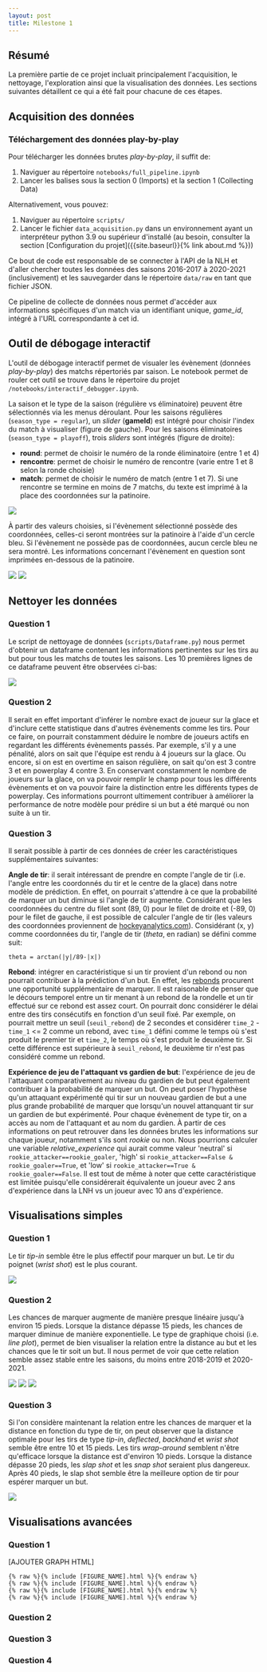 ```yaml
---
layout: post
title: Milestone 1
---
```


## Résumé

La première partie de ce projet incluait principalement l'acquisition, le nettoyage, l'exploration ainsi que la visualisation des données. Les sections suivantes détaillent ce qui a été fait pour chacune de ces étapes.

## Acquisition des données

### Téléchargement des données play-by-play

Pour télécharger les données brutes *play-by-play*, il suffit de:

1. Naviguer au répertoire `notebooks/full_pipeline.ipynb`
2. Lancer les balises sous la section 0 (Imports) et la section 1 (Collecting Data)

Alternativement, vous pouvez:

1. Naviguer au répertoire `scripts/`
2. Lancer le fichier `data_acquisition.py` dans un environnement ayant un interpréteur python 3.9 ou supérieur d'installé (au besoin, consulter la section [Configuration du projet]({{site.baseurl}}{% link about.md %}))

Ce bout de code est responsable de se connecter à l'API de la NLH et d'aller chercher toutes les données des saisons 2016-2017 à 2020-2021 (inclusivement) et les sauvegarder dans le répertoire `data/raw` en tant que fichier JSON.

Ce pipeline de collecte de données nous permet d'accéder aux informations spécifiques d'un match via un identifiant unique, *game_id*, intégré à l'URL correspondante à cet id.

## Outil de débogage interactif

L'outil de débogage interactif permet de visualer les évènement (données *play-by-play*) des matchs répertoriés par saison. Le notebook permet de rouler cet outil se trouve dans le répertoire du projet `/notebooks/interactif_debugger.ipynb`.

La saison et le type de la saison (régulière vs éliminatoire) peuvent être sélectionnés via les menus déroulant. Pour les saisons régulières (`season_type = regular`), un *slider* (**gameId**) est intégré pour choisir l'index du match à visualiser (figure de gauche). Pour les saisons éliminatoires (`season_type = playoff`), trois *sliders* sont intégrés (figure de droite): 
- **round**: permet de choisir le numéro de la ronde éliminatoire (entre 1 et 4)
- **rencontre**: permet de choisir le numéro de rencontre (varie entre 1 et 8 selon la ronde choisie)
- **match**: permet de choisir le numéro de match (entre 1 et 7). Si une rencontre se termine en moins de 7 matchs, du texte est imprimé à la place des coordonnées sur la patinoire.

<img src="../assets/images/widget_sliders.png">

À partir des valeurs choisies, si l'évènement sélectionné possède des coordonnées, celles-ci seront montrées sur la patinoire à l'aide d'un cercle bleu. Si l'évènement ne possède pas de coordonnées, aucun cercle bleu ne sera montré. Les informations concernant l'évènement en question sont imprimées en-dessous de la patinoire.

<img src="../assets/images/widget_coordinates.png">
<img src="../assets/images/widget_info.png">

## Nettoyer les données

### Question 1

Le script de nettoyage de données (`scripts/Dataframe.py`) nous permet d'obtenir un dataframe contenant les informations pertinentes sur les tirs au but pour tous les matchs de toutes les saisons. Les 10 premières lignes de ce dataframe peuvent être observées ci-bas:

<img src="../assets/images/cleaned_dataframe.png">

### Question 2

Il serait en effet important d'inférer le nombre exact de joueur sur la glace et d'inclure cette statistique dans d'autres évènements comme les tirs. Pour ce faire, on pourrait constamment déduire le nombre de joueurs actifs en regardant les différents évènements passés. Par exemple, s'il y a une pénalité, alors on sait que l'équipe est rendu à 4 joueurs sur la glace. Ou encore, si on est en overtime en saison régulière, on sait qu'on est 3 contre 3 et en powerplay 4 contre 3. En conservant constamment le nombre de joueurs sur la glace, on va pouvoir remplir le champ pour tous les différents évènements et on va pouvoir faire la distinction entre les différents types de powerplay. Ces informations pourront ultimement contribuer à améliorer la performance de notre modèle pour prédire si un but a été marqué ou non suite à un tir.

### Question 3

Il serait possible à partir de ces données de créer les caractéristiques supplémentaires suivantes:

**Angle de tir**: il serait intéressant de prendre en compte l'angle de tir (i.e. l'angle entre les coordonnés du tir et le centre de la glace) dans notre modèle de prédiction. En effet, on pourrait s'attendre à ce que la probabilité de marquer un but diminue si l'angle de tir augmente. Considérant que les coordonnées du centre du filet sont (89, 0) pour le filet de droite et (-89, 0) pour le filet de gauche, il est possible de calculer l'angle de tir (les valeurs des coordonnées proviennent de [hockeyanalytics.com](http://hockeyanalytics.com/Research_files/SQ-RS0910-Krzywicki.pdf)). Considérant (x, y) comme coordonnées du tir, l'angle de tir (*theta*, en radian) se défini comme suit:

```
theta = arctan(|y|/89-|x|) 
```

**Rebond**: intégrer en caractéristique si un tir provient d'un rebond ou non pourrait contribuer à la prédiction d'un but. En effet, les [rebonds](https://en.wikipedia.org/wiki/Rebound_(sports)#) procurent une opportunité supplémentaire de marquer. Il est raisonable de penser que le décours temporel entre un tir menant à un rebond de la rondelle et un tir effectué sur ce rebond est assez court. On pourrait donc considérer le délai entre des tirs consécutifs en fonction d'un seuil fixé. Par exemple, on pourrait mettre un seuil (`seuil_rebond`) de 2 secondes et considérer `time_2` - `time_1` <= 2 comme un rebond, avec `time_1` défini comme le temps où s'est produit le premier tir et `time_2`, le temps où s'est produit le deuxième tir. Si cette différence est supérieure à `seuil_rebond`, le deuxième tir n'est pas considéré comme un rebond.

**Expérience de jeu de l'attaquant vs gardien de but**: l'expérience de jeu de
l'attaquant comparativement au niveau du gardien de but peut également contribuer à la
probabilité de marquer un but. On peut poser l'hypothèse qu'un attaquant expérimenté
qui tir sur un nouveau gardien de but a une plus grande probabilité de marquer que
lorsqu'un nouvel attanquant tir sur un gardien de but expérimenté. Pour chaque
évènement de type tir, on a accès au nom de l'attaquant et au nom du gardien. À partir
de ces informations on peut retrouver dans les données brutes les informations sur
chaque joueur, notamment s'ils sont *rookie* ou non. Nous pourrions calculer une variable *relative_experience* qui aurait comme valeur 'neutral' si `rookie_attacker==rookie_goaler`, 'high' si `rookie_attacker==False & rookie_goaler==True`, et 'low' si `rookie_attacker==True & rookie_goaler==False`. Il est tout de même à noter que cette caractéristique est limitée puisqu'elle considérerait équivalente un joueur avec 2 ans d'expérience dans la LNH vs un joueur avec 10 ans d'expérience.


## Visualisations simples

### Question 1

Le tir *tip-in* semble être le plus effectif pour marquer un but. Le tir du poignet (*wrist shot*) est le plus courant. 

<img src="../assets/images/visu/q1_shot_types.png">

### Question 2

Les chances de marquer augmente de manière presque linéaire jusqu'à environ 15 pieds. Lorsque la distance dépasse 15 pieds, les chances de marquer diminue de manière exponentielle. Le type de graphique choisi (i.e. *line plot*), permet de bien visualiser la relation entre la distance au but et les chances que le tir soit un but. Il nous permet de voir que cette relation semble assez stable entre les saisons, du moins entre 2018-2019 et 2020-2021.

<img src="../assets/images/visu/q1_2018_2019.png">
<img src="../assets/images/visu/q1_2019_2020.png">
<img src="../assets/images/visu/q1_2020_2021.png">

### Question 3

Si l'on considère maintenant la relation entre les chances de marquer et la distance en fonction du type de tir, on peut observer que la distance optimale pour les tirs de type *tip-in*, *deflected*, *backhand* et *wrist shot* semble être entre 10 et 15 pieds. Les tirs *wrap-around* semblent n'être qu'efficace lorsque la distance est d'environ 10 pieds. Lorsque la distance dépasse 20 pieds, les *slap shot* et les *snap shot* seraient plus dangereux. Après 40 pieds, le slap shot semble être la meilleure option de tir pour espérer marquer un but.

<img src="../assets/images/visu/q2_distance_shot_types.png">

## Visualisations avancées

### Question 1

[AJOUTER GRAPH HTML]
```
{% raw %}{% include [FIGURE_NAME].html %}{% endraw %}
{% raw %}{% include [FIGURE_NAME].html %}{% endraw %}
{% raw %}{% include [FIGURE_NAME].html %}{% endraw %}
{% raw %}{% include [FIGURE_NAME].html %}{% endraw %}
```

### Question 2

### Question 3

### Question 4
